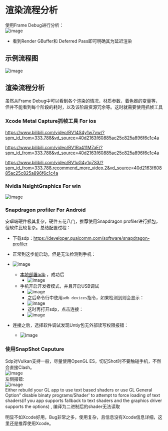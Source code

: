 # 渲染流程分析
使用Frame Debug进行分析：
<br>![image](https://github.com/ThereAreBearsComing/aBookOFtechArt/assets/74708198/985e9d1e-879d-48bb-8132-fe38eadfa5af)

* 看到Render GBuffer和 Deferred Pass即可明确其为延迟渲染

## 示例流程图
![image](https://github.com/ThereAreBearsComing/aBookOFtechArt/assets/74708198/41cb0f73-1541-432f-b8f0-7ea7bcf1b96f)

## 渲染流程分析
虽然从Frame Debug中可以看到各个渲染的情况，材质参数，着色器的变量等，但并不能看到每个阶段的耗时，以及该阶段资源冗余等。这时就需要使用抓帧工具

### Xcode Metal Capture抓帧工具 For ios
https://www.bilibili.com/video/BV14S4y1w7vw/?spm_id_from=333.788&vd_source=40d2163f60885ac25c825a896f6c1c4a

https://www.bilibili.com/video/BV1Ra411M7aE/?spm_id_from=333.788&vd_source=40d2163f60885ac25c825a896f6c1c4a

https://www.bilibili.com/video/BV1uG4y1q7S3/?spm_id_from=333.788.recommend_more_video.2&vd_source=40d2163f60885ac25c825a896f6c1c4a



### Nvidia NsightGraphics For win
![image](https://github.com/ThereAreBearsComing/aBookOFtechArt/assets/74708198/62b9f577-7f75-4953-a989-6c1106268293)

### Snapdragon profiler For Android
安卓端硬件极其复杂，硬件五花八门，推荐使用Snapdragon profiler进行抓包，但软件比较复杂。总结配置过程：
* 下载sdp：https://developer.qualcomm.com/software/snapdragon-profiler

* 正常到这步能启动，但是无法检测到手机：
* ![image](https://github.com/ThereAreBearsComing/aBookOFtechArt/assets/74708198/e33baea9-963a-4d83-9dad-46c86cccb5ac)
  * [本地部署adb](https://zhuanlan.zhihu.com/p/433391556) ，成功后
    * ![image](https://github.com/ThereAreBearsComing/aBookOFtechArt/assets/74708198/5d3e3526-f509-484d-8722-2bd047f98a8c)
  * 手机开启开发者模式，并且开启USB调试
    * ![image](https://github.com/ThereAreBearsComing/aBookOFtechArt/assets/74708198/8b3d6cda-c3f8-426c-90fa-14c1d2279ec8)
    * 之后命令行中使用`adb devices`指令，如果检测到则会显示：
    * ![image](https://github.com/ThereAreBearsComing/aBookOFtechArt/assets/74708198/efebb069-ac56-4936-8e76-df1395943577)
    * 这时再打开sdp，点击连接：
    * ![image](https://github.com/ThereAreBearsComing/aBookOFtechArt/assets/74708198/6504370c-baab-45eb-b13f-a0b429490130)

* 连接之后，选择软件调试发现Untiy包无外部读写权限报错：
  * ![image](https://github.com/ThereAreBearsComing/aBookOFtechArt/assets/74708198/e6f352ae-587f-494d-9667-528532d04274)

### 使用SnapShot Caputure
Sdp对Vulkan支持一般，尽量使用OpenGL ES，切记Shot时不要触碰手机，不然会直接Clash。
<br>![image](https://github.com/ThereAreBearsComing/aBookOFtechArt/assets/74708198/84b3f8dd-d4cb-46ef-aff0-887c0d895d67)
<br>左侧报错:
<br>![image](https://github.com/ThereAreBearsComing/aBookOFtechArt/assets/74708198/12b9aa22-2f96-4c23-972f-d08bf7d0ef15)
<br>Either rebuild your GL app to use text based shaders or use GL General Option" disable binaty programs/Shader' to attempt to force loading of text shaders(if you app supports fallback to text shaders and the graphics driver supports the options)
, 编译为二进制后的shader无法读取

明显不如Xcode好用，Bug非常之多，使用复杂，且信息没有Xcode信息详细，这里还是推荐使用Xcode。


